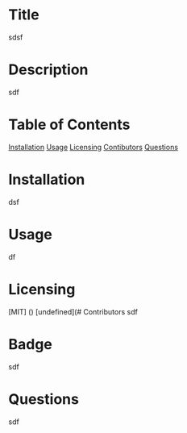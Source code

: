 # Title
sdsf
# Description
sdf
# Table of Contents
[Installation](#installation)
[Usage](#usage)
[Licensing](#license)
[Contibutors](#contributors)
[Questions](#questions)
# Installation
dsf
# Usage
df
# Licensing
[MIT] ()
[undefined](# Contributors
sdf
# Badge
sdf
# Questions
sdf